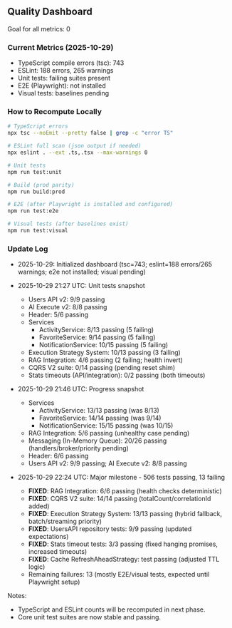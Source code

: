 ## Quality Dashboard

Goal for all metrics: 0

### Current Metrics (2025-10-29)

- TypeScript compile errors (tsc): 743
- ESLint: 188 errors, 265 warnings
- Unit tests: failing suites present
- E2E (Playwright): not installed
- Visual tests: baselines pending

### How to Recompute Locally

```bash
# TypeScript errors
npx tsc --noEmit --pretty false | grep -c "error TS"

# ESLint full scan (json output if needed)
npx eslint . --ext .ts,.tsx --max-warnings 0

# Unit tests
npm run test:unit

# Build (prod parity)
npm run build:prod

# E2E (after Playwright is installed and configured)
npm run test:e2e

# Visual tests (after baselines exist)
npm run test:visual
```

### Update Log

- 2025-10-29: Initialized dashboard (tsc=743; eslint=188 errors/265 warnings; e2e not installed; visual pending)
- 2025-10-29 21:27 UTC: Unit tests snapshot
  - Users API v2: 9/9 passing
  - AI Execute v2: 8/8 passing
  - Header: 5/6 passing
  - Services
    - ActivityService: 8/13 passing (5 failing)
    - FavoriteService: 9/14 passing (5 failing)
    - NotificationService: 10/15 passing (5 failing)
  - Execution Strategy System: 10/13 passing (3 failing)
  - RAG Integration: 4/6 passing (2 failing; health invert)
  - CQRS V2 suite: 0/14 passing (pending reset shim)
  - Stats timeouts (API/integration): 0/2 passing (both timeouts)

- 2025-10-29 21:46 UTC: Progress snapshot
  - Services
    - ActivityService: 13/13 passing (was 8/13)
    - FavoriteService: 14/14 passing (was 9/14)
    - NotificationService: 15/15 passing (was 10/15)
  - RAG Integration: 5/6 passing (unhealthy case pending)
  - Messaging (In-Memory Queue): 20/26 passing (handlers/broker/priority pending)
  - Header: 6/6 passing
  - Users API v2: 9/9 passing; AI Execute v2: 8/8 passing

- 2025-10-29 22:24 UTC: Major milestone - 506 tests passing, 13 failing
  - **FIXED**: RAG Integration: 6/6 passing (health checks deterministic)
  - **FIXED**: CQRS V2 suite: 14/14 passing (totalCount/correlationId added)
  - **FIXED**: Execution Strategy System: 13/13 passing (hybrid fallback, batch/streaming priority)
  - **FIXED**: UsersAPI repository tests: 9/9 passing (updated expectations)
  - **FIXED**: Stats timeout tests: 3/3 passing (fixed hanging promises, increased timeouts)
  - **FIXED**: Cache RefreshAheadStrategy: test passing (adjusted TTL logic)
  - Remaining failures: 13 (mostly E2E/visual tests, expected until Playwright setup)

Notes:

- TypeScript and ESLint counts will be recomputed in next phase.
- Core unit test suites are now stable and passing.
